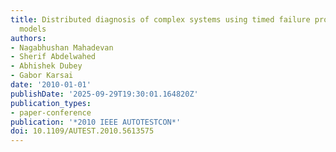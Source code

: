 ```yaml
---
title: Distributed diagnosis of complex systems using timed failure propagation graph
  models
authors:
- Nagabhushan Mahadevan
- Sherif Abdelwahed
- Abhishek Dubey
- Gabor Karsai
date: '2010-01-01'
publishDate: '2025-09-29T19:30:01.164820Z'
publication_types:
- paper-conference
publication: '*2010 IEEE AUTOTESTCON*'
doi: 10.1109/AUTEST.2010.5613575
---
```

